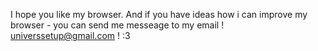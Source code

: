 I hope you like my browser.
And if you have ideas how i can improve my browser - you can send me messeage to my email ! universsetup@gmail.com !  :3
